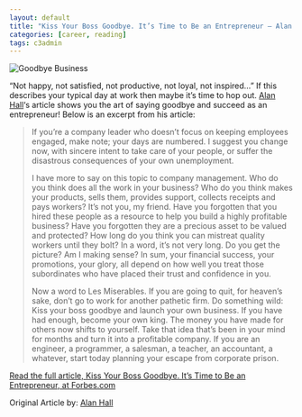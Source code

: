 ```yaml
---
layout: default
title: "Kiss Your Boss Goodbye. It’s Time to Be an Entrepreneur – Alan Hall"
categories: [career, reading]
tags: c3admin
---
```

![Goodbye Business](http://c3inspire.com/wp-content/uploads/2012/09/Goodbye-Business-150x150.jpeg)

“Not happy, not satisfied, not productive, not loyal, not inspired…” If this describes your typical day at work then maybe it’s time to hop out. [Alan Hall](http://blogs.forbes.com/alanhall/)‘s article shows you the art of saying goodbye and succeed as an entrepreneur! Below is an excerpt from his article:

<blockquote>
	<p>If you’re a company leader who doesn’t focus on keeping employees engaged, make note; your days are numbered. I suggest you change now, with sincere intent to take care of your people, or suffer the disastrous consequences of your own unemployment.</p>
	<p>I have more to say on this topic to company management. Who do you think does all the work in your business? Who do you think makes your products, sells them, provides support, collects receipts and pays workers? It’s not you, my friend. Have you forgotten that you hired these people as a resource to help you build a highly profitable business? Have you forgotten they are a precious asset to be valued and protected? How long do you think you can mistreat quality workers until they bolt? In a word, it’s not very long. Do you get the picture? Am I making sense? In sum, your financial success, your promotions, your glory, all depend on how well you treat those subordinates who have placed their trust and confidence in you.</p>
	<p>Now a word to Les Miserables. If you are going to quit, for heaven’s sake, don’t go to work for another pathetic firm. Do something wild: Kiss your boss goodbye and launch your own business. If you have had enough, become your own king. The money you have made for others now shifts to yourself. Take that idea that’s been in your mind for months and turn it into a profitable company. If you are an engineer, a programmer, a salesman, a teacher, an accountant, a whatever, start today planning your escape from corporate prison.</p>
</blockquote>

[Read the full article, Kiss Your Boss Goodbye. It’s Time to Be an Entrepreneur, at Forbes.com](http://www.forbes.com/sites/alanhall/2012/07/15/kiss-your-boss-goodbye-its-time-to-be-an-entrepreneur/)

Original Article by: [Alan Hall](http://blogs.forbes.com/alanhall/)
